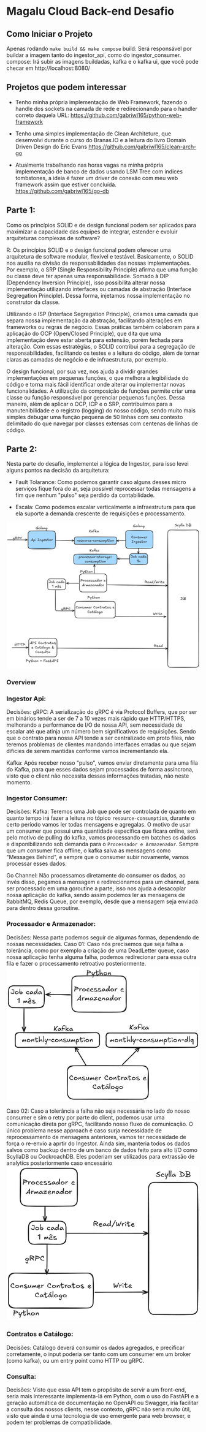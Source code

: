 # Magalu Cloud Back-end Desafio

## Como Iniciar o Projeto

Apenas rodando
`make build && make compose`
build: Será responsável por buildar a imagem tanto do ingestor_api, como do ingestor_consumer.
compose: Irá subir as imagens buildadas, kafka e o kafka ui, que você pode checar em http://localhost:8080/

## Projetos que podem interessar
- Tenho minha própria implementação de Web Framework, fazendo o handle dos sockets na camada de rede e redirecionando para o handler correto daquela URL:
https://github.com/gabriwl165/python-web-framework

- Tenho uma simples implementação de Clean Architeture, que desenvolvi durante o curso do Branas.IO e a leitura do livro Domain Driven Design do Eric Evans
https://github.com/gabriwl165/clean-arch-go

- Atualmente trabalhando nas horas vagas na minha própria implementação de banco de dados usando LSM Tree com indices tombstones, a ideia é fazer um driver de conexão com meu web framework assim que estiver concluída.
https://github.com/gabriwl165/go-db

## Parte 1:

Como os princípios SOLID e de design funcional podem ser aplicados para maximizar a capacidade das equipes de integrar, estender e evoluir arquiteturas complexas de software?

R: Os princípios SOLID e o design funcional podem oferecer uma arquitetura de software modular, flexível e testável. Basicamente, o SOLID nos auxilia na divisão de responsabilidades das nossas implementações. Por exemplo, o SRP (Single Responsibility Principle) afirma que uma função ou classe deve ter apenas uma responsabilidade. Somado à DIP (Dependency Inversion Principle), isso possibilita alterar nossa implementação utilizando interfaces ou camadas de abstração (Interface Segregation Principle). Dessa forma, injetamos nossa implementação no construtor da classe.

Utilizando o ISP (Interface Segregation Principle), criamos uma camada que separa nossa implementação da abstração, facilitando alterações em frameworks ou regras de negócio. Essas práticas também colaboram para a aplicação do OCP (Open/Closed Principle), que dita que uma implementação deve estar aberta para extensão, porém fechada para alteração. Com essas estratégias, o SOLID contribui para a segregação de responsabilidades, facilitando os testes e a leitura do código, além de tornar claras as camadas de negócio e de infraestrutura, por exemplo.

O design funcional, por sua vez, nos ajuda a dividir grandes implementações em pequenas funções, o que melhora a legibilidade do código e torna mais fácil identificar onde alterar ou implementar novas funcionalidades. A utilização da composição de funções permite criar uma classe ou função responsável por gerenciar pequenas funções. Dessa maneira, além de aplicar o OCP, ICP e o SRP, contribuímos para a manutenibilidade e o registro (logging) do nosso código, sendo muito mais simples debugar uma função pequena de 50 linhas com seu contexto delimitado do que navegar por classes extensas com centenas de linhas de código.

## Parte 2:

Nesta parte do desafio, implementei a lógica de Ingestor, para isso levei alguns pontos na decisão da arquitetura:

- Fault Tolarance: Como podemos garantir caso alguns desses micro serviços fique fora do ar, seja possível reprocessar todas mensagens a fim que nenhum "pulso" seja perdido da contabilidade.

- Escala: Como podemos escalar verticalmente a infraestrutura para que ela suporte a demanda crescente de requisições e processamento.

![Logo](assets/software_architeture.png)

### Overview

### Ingestor Api:
Decisões: 
gRPC: A serialização do gRPC é via Protocol Buffers, que por ser em binários tende a ser de 7 a 10 vezes mais rápido que HTTP/HTTPS, melhorando a performance de I/O de nossa API, sem necessidade de escalar até que atinja um número bem significativos de requisições. Sendo que o contrato para nossa API tende a ser centralizado em proto files, não teremos problemas de clientes mandando interfaces erradas ou que sejam dificies de serem mantidas conforme vamos incrementando ela.

Kafka: Após receber nosso "pulso", vamos enviar diretamente para uma fila do Kafka, para que esses dados sejam processados de forma assíncrona, visto que o client não necessita dessas informações tratadas, não neste momento.

### Ingestor Consumer:
Decisões:
Kafka: Teremos uma Job que pode ser controlada de quanto em quanto tempo irá fazer a leitura no tópico `resource-consumption`, durante o certo período vamos ler todas mensagens e agregalas. O motivo de usar um consumer que possui uma quantidade especifica que ficara online, será pelo motivo de pulling do kafka, vamos processando em batches os dados e disponibilizando sob demanda para o `Processador e Armazenador`. Sempre que um consumer fica offline, o kafka salva as mensagens como "Messages Behind", e sempre que o consumer subir novamente, vamos processar esses dados.

Go Channel: Não processamos diretamente do consumer os dados, ao invés disso, pegamos a mensagem e redirecionamos para um channel, para ser processado em uma goroutine a parte, isso nos ajuda a desacoplar nossa aplicação do kafka, sendo assim podemos ler as mensagens de RabbitMQ, Redis Queue, por exemplo, desde que a mensagem seja enviada para dentro dessa goroutine.

### Processador e Armazenador:
Decisões:
Nessa parte podemos seguir de algumas formas, dependendo de nossas necessidades. 
Caso 01: Caso nós precisemos que seja falha a tolerância, como por exemplo a criação de uma DeadLetter queue, caso nossa aplicação tenha alguma falha, podemos redirecionar para essa outra fila e fazer o processamento retroativo posteriormente.
![Logo](assets/ConsumerContratos/architeture_2.png)

Caso 02: Caso a tolerância a falha não seja necessária no lado do nosso consumer e sim o retry por parte do client, podemos usar uma comunicação direta por gRPC, facilitando nosso fluxo de comunicação. O único problema nesse approach é caso surja necessidade de reprocessamento de mensagens anteriores, vamos ter necessidade de força o re-envio a aprtir do Ingestor. Ainda sim, manteria todos os dados salvos como backup dentro de um banco de dados feito para alto I/O como ScyllaDB ou CockroachDB. Eles poderiam ser utilizados para extrassão de analytics posteriormente caso encessário
![Logo](assets/ConsumerContratos/architeture_1.png)

### Contratos e Catálogo:
Decisões:
Catálogo deverá consumir os dados agregados, e precificar corretamente, o input poderia ser tanto com um consumer em um broker (como kafka), ou um entry point como HTTP ou gRPC.

### Consulta:
Decisões:
Visto que essa API tem o propósito de servir a um front-end, seria mais interessante implementa-lá em Python, com o uso do FastAPI e a geração automática de documentação no OpenAPI ou Swagger, iria facilitar a consulta dos nossos clients, nesse contexto, gRPC não seria muito útil, visto que ainda é uma tecnologia de uso emergente para web browser, e podem ter problemas de compatibilidade.
